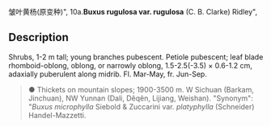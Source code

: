皱叶黄杨(原变种)",
10a.**Buxus rugulosa var. rugulosa** (C. B. Clarke) Ridley",

## Description
Shrubs, 1-2 m tall; young branches pubescent. Petiole pubescent; leaf blade rhomboid-oblong, oblong, or narrowly oblong, 1.5-2.5(-3.5) × 0.6-1.2 cm, adaxially puberulent along midrib. Fl. Mar-May, fr. Jun-Sep.

> ● Thickets on mountain slopes; 1900-3500 m. W Sichuan (Barkam, Jinchuan), NW Yunnan (Dali, Dêqên, Lijiang, Weishan).
  "Synonym": "*Buxus microphylla* Siebold &amp; Zuccarini var. *platyphylla* (Schneider) Handel-Mazzetti.
